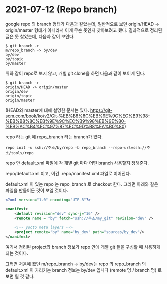 # 2021-07-12 (Repo branch)

google repo 의 branch 형태가 다음과 같았는데, 일반적으로 보던 origin/HEAD -> origin/master 형태가 아니라서 이게 무슨 뜻인지 찾아보려고 했다. 결과적으로 정리된 글은 못 찾았는데, 다음과 같이 보인다.

```shell
$ git branch -r
m/repo_branch -> by/dev
by/dev
by/topic
by/master
```

위와 같이 repo로 보지 않고, 개별 git clone을 하면 다음과 같이 보이게 된다.

```shell
$ git branch -r
origin/HEAD -> origin/master
origin/dev
origin/topic
origin/master
```

(HEAD와 master에 대해 설명한 문서는 있다. https://git-scm.com/book/ko/v2/Git-%EB%B8%8C%EB%9E%9C%EC%B9%98-%EB%B8%8C%EB%9E%9C%EC%B9%98%EB%9E%80-%EB%AC%B4%EC%97%87%EC%9D%B8%EA%B0%80)



repo 라는 git 에 repo_branch 라는 branch가 있다.

```shell
repo init -u ssh://주소/by/repo -b repo_branch --repo-url=ssh://주소/tools/repo
```

repo 안 default.xml 파일에 각 개별 git 마다 어떤 branch 사용할지 정해준다.



repo/default.xml 이고, 이건 .repo/manifest.xml 파일로 이어진다.

default.xml 이 있는 repo 는 repo_branch 로 checkout 한다. 그러면 아래와 같은 파일을 만들어둔 것이 보일 것이다.

```xml
<?xml version="1.0" encoding="UTF-8"?>

<manifest>
    <default revision="dev" sync-j="16" />
    <remote name = "by" fetch="ssh://주소/my_git" revision="dev" />
    
    <!-- yocto meta layers -->
    <project remote="by" name="by_dev" path="sources/by_dev"/>
</manifest>
```

여기서 정리된 project와 branch 정보가 repo 안에 개별 git 들을 구성할 때 사용하게 되는 것이다.

그러면 처음에 봤던 m/repo_branch -> by/dev는 repo 의 repo_branch 의 default.xml 이 가리키는 branch 정보는 by/dev 입니다 (remote 명 / branch 명) 로 보면 될 것 같다.